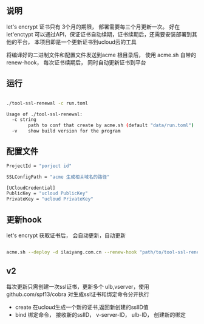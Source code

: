 ## 说明
    
let's encrypt 证书只有 3个月的期限， 部署需要每三个月更新一次。 好在let'enctypt 可以通过API，保证证书自动续期，证书续期后，还需要安装部署到其他的平台， 本项目即是一个更新证书到ucloud云的工具

将编译好的二进制文件和配置文件发送到acme 根目录后， 使用 acme.sh 自带的 renew-hook， 每次证书续期后， 同时自动更新证书到平台


## 运行

```bash 

./tool-ssl-renewal -c run.toml 

Usage of ./tool-ssl-renewal:
  -c string
    	path to conf that create by acme.sh (default "data/run.toml")
  -v	show build version for the program

```

## 配置文件
```bash
ProjectId = "porject id"

SSLConfigPath = "acme 生成相关域名的路径"

[UCloudCredential]
PublicKey = "ucloud PublicKey"
PrivateKey = "ucloud PrivateKey"

```

## 更新hook

let's encrypt 获取证书后， 会自动更新，自动更新

```bash 

acme.sh --deploy -d ilaiyang.com.cn --renew-hook "path/to/tool-ssl-renewal -c path/to/conf.toml"

```


## v2

每次更新只需创建一次ssl证书，更新多个 ulb,vserver，使用 github.com/spf13/cobra 对生成ssl证书和绑定命令分开执行

- create  在ucloud生成一个新的证书,返回新创建的sslID值
- bind 绑定命令， 接收新的sslID， v-server-ID， ulb-ID， 创建新的绑定
